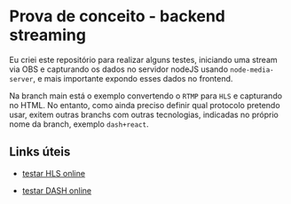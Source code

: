# Prova de conceito - backend streaming

Eu criei este repositório para realizar alguns testes, iniciando uma stream via OBS e capturando os
dados no servidor nodeJS usando `node-media-server`, e mais importante expondo esses dados no frontend.

Na branch main está o exemplo convertendo o `RTMP` para `HLS` e capturando no HTML. No entanto, como ainda
preciso definir qual protocolo pretendo usar, exitem outras branchs com outras tecnologias, indicadas
no próprio nome da branch, exemplo `dash+react`.

## Links úteis

* [testar HLS online](https://hlsjs-dev.video-dev.org/demo/?src=http%3A%2F%2Flocalhost%3A8000%2Flive%2Ftest%2Findex.mpd&demoConfig=eyJlbmFibGVTdHJlYW1pbmciOnRydWUsImF1dG9SZWNvdmVyRXJyb3IiOnRydWUsInN0b3BPblN0YWxsIjpmYWxzZSwiZHVtcGZNUDQiOmZhbHNlLCJsZXZlbENhcHBpbmciOi0xLCJsaW1pdE1ldHJpY3MiOi0xfQ==)

* [testar DASH online](https://reference.dashif.org/dash.js/nightly/samples/dash-if-reference-player/index.html#)
